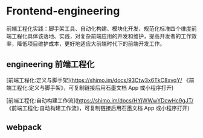 # Frontend-engineering
前端工程化实践：脚手架工具、自动化构建、模块化开发、规范化标准四个维度前端工程化具体该落地、实践，对复杂前端应用的开发和维护，提高开发者的工作效率，降低项目维护成本，更好地适应大前端时代下的前端开发工作。

## engineering 前端工程化
[前端工程化:定义与脚手架](https://shimo.im/docs/93Ctw3x6TkC8xvqY/ 《前端工程化:定义与脚手架》，可复制链接后用石墨文档 App 或小程序打开)

[前端工程化:自动构建工作流](https://shimo.im/docs/HYjWWwYDcwHc9gJT/ 《前端工程化:自动构建工作流》，可复制链接后用石墨文档 App 或小程序打开)

## webpack 
